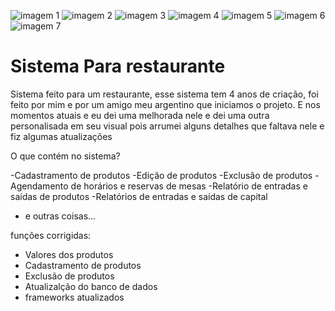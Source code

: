 ![imagem 1](https://user-images.githubusercontent.com/60532293/119527309-33daad00-bd4e-11eb-8a7a-20072f6ab4f9.png)
![imagem 2](https://user-images.githubusercontent.com/60532293/119527579-7308fe00-bd4e-11eb-8c9b-e0070a00bd9b.png)
![imagem 3](https://user-images.githubusercontent.com/60532293/119527696-95028080-bd4e-11eb-97d5-f79f6b3c0308.png)
![imagem 4](https://user-images.githubusercontent.com/60532293/119527864-b8c5c680-bd4e-11eb-8cc4-b44a34b3aabb.png)
![imagem 5](https://user-images.githubusercontent.com/60532293/119528030-dbf07600-bd4e-11eb-871f-7dc37f17e2b5.png)
![imagem 6](https://user-images.githubusercontent.com/60532293/119528271-0d694180-bd4f-11eb-8f72-77084e62d152.png)
![imagem 7](https://user-images.githubusercontent.com/60532293/119528481-34c00e80-bd4f-11eb-9335-d60ccf2b4b9a.png)











# Sistema Para restaurante
Sistema feito para um restaurante, esse sistema tem 4 anos de criação, foi feito por mim e por um amigo meu argentino que iniciamos o projeto. E nos momentos atuais e eu dei uma melhorada nele e dei uma outra personalisada em seu visual
pois arrumei alguns detalhes que faltava nele e fiz algumas atualizações


O que contém no sistema?

-Cadastramento de produtos
-Edição de produtos
-Exclusão de produtos
-Agendamento de horários e reservas de mesas
-Relatório de entradas e saídas de produtos
-Relatórios de entradas e saídas de capital
- e outras coisas...

funções corrigidas:

- Valores dos produtos
- Cadastramento de produtos
- Exclusão de produtos
- Atualizalção do banco de dados
- frameworks atualizados


